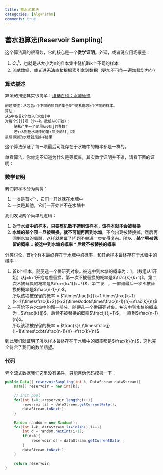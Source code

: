 ```yaml
---
title: 蓄水池算法
categories: [Algorithm]
comments: true
---
```


## 蓄水池算法(Reservoir Sampling)

这个算法真的很奇妙，它的核心是一个**数学证明**。外延，或者说应用场景是：

1. $C_n^k$，也就是从大小为n的样本集中随机取k个不同的样本
1. 流式数据，或者说无法直接根据索引拿到数据（更加不可能一遍加载到内存）

<!--more-->

### 算法描述

算法的描述其实很简单：[维基百科：水塘抽样](https://zh.wikipedia.org/zh-cn/%E6%B0%B4%E5%A1%98%E6%8A%BD%E6%A8%A3)

```
问题描述：从包含n个不同的项目的集合S中随机选取k个不同的样本。
算法：
从S中取首k个放入[水塘]中
对每个S[j]项（j>=k，数组从0开始）：
	随机产生一个范围从0到j的整数r
	若r<k则把水塘中的第r项换成S[j]项
最后得到的水塘就是抽样结果
```

这个算法保证了每一项最后可能存在于水塘中的概率都是一样的。

单看算法，你肯定不知道为什么是等概率，其实数学证明并不难，请看下面的证明：

### 数学证明

我们把样本分为两类：

1. 一类是首k个，它们一开始就在水塘中
1. 一类是其他，它们一开始并不在水塘中

我们发现两个简单的逻辑：

1. **对于水塘中的样本，只要随机数不选到该样本，该样本就不会被替换**
1. **水塘的某个项一旦被替换，就不可能再回到水塘**，不会出现被替换掉，然后再回到水塘的局面，这样就保证了问题不会进一步变得复杂。所以：**某个项被保留的概率 = 被选中到水塘的概率 * 后续不被替换的概率**

分类讨论，首k个样本最终存在于水塘中的概率，和其余样本最终存在于水塘中的概率：

1. 首k个样本，随便选一个做研究对象。被选中到水塘的概率为：1。（数组从1开始）从j=k+1开始考虑替换，第一次不被替换的概率是$\frac{k}{k+1}$，第二次不被替换的概率是$\frac{k+1}{k+2}$，第三次...，一直到最后一次不被替换的概率是$\frac{n-1}{n}$。
<br />所以该项被保留的概率 = $1\times\frac{k}{k+1}\times\frac{k+1}{k+2}\times\frac{k+2}{k+3}\times\cdots\times\frac{n-1}{n}=\frac{k}{n}$
1. 一开始不在水塘中的那一部分，随便选一个做研究对象。被选中到水塘的概率为：$\frac{k}{j}$，后续不被替换的概率$\frac{j}{j+1}$，一直到$\frac{n-1}{n}$。
<br />所以该项被保留的概率 = $\frac{k}{j}\times\frac{j}{j+1}\times\cdots\frac{n-1}{n}=\frac{k}{n}$

到此我们就证明了所以样本最终存在于水塘中的概率都是$\frac{k}{n}$，这也完全符合了我们的数学期望。

### 代码

弄个流式数据我们这里没有条件，只能用伪代码模拟一下：

```java
public Data[] reservoirSampling(int k, DataStream dataStream){
    Data[] reservoir = new int[k];

    // init pool
    for(int i=0;i<reservoir.length;i++){
        reservoir[i] = dataStream.getCurrentData();
        dataStream.toNext();
    }

    Random random = new Random();
    for(int i=k;!dataStream.isFinish();i++){
        int d = random.nextInt(i+1);
        if(d<k){
            reservoir[d] = dataStream.getCurrentData();
        }
        dataStream.toNext();
    }
    
    return reservoir;
}
```